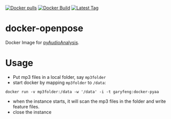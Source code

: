 [![Docker pulls](https://img.shields.io/docker/pulls/garyfeng/docker-opensmile.svg)](https://hub.docker.com/r/garyfeng/docker-opensmile/)
[![Docker Build](https://img.shields.io/docker/automated/garyfeng/docker-opensmile.svg)](https://hub.docker.com/r/garyfeng/docker-opensmilee/)
[![Latest Tag](https://img.shields.io/github/tag/garyfeng/docker-opensmile.svg)](https://hub.docker.com/r/garyfeng/docker-opensmile/)

# docker-openpose

Docker Image for [pyAudioAnalysis](https://github.com/tyiannak/pyAudioAnalysis). 

# Usage

- Put mp3 files in a local folder, say `mp3folder`
- start docker by mapping `mp3folder` to `/data`: 

```
docker run -v mp3folder:/data -w '/data' -i -t garyfeng:docker-pyaa
```

- when the instance starts, it will scan the mp3 files in the folder and write feature files. 
- close the instance
